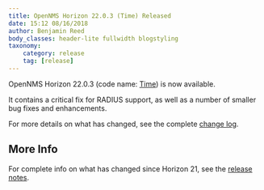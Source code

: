 ```yaml
---
title: OpenNMS Horizon 22.0.3 (Time) Released
date: 15:12 08/16/2018
author: Benjamin Reed
body_classes: header-lite fullwidth blogstyling
taxonomy:
    category: release
    tag: [release]
---
```


OpenNMS Horizon 22.0.3 (code name: [Time](http://marvelcinematicuniverse.wikia.com/wiki/Time_Stone)) is now available.

It contains a critical fix for RADIUS support, as well as a number of smaller bug fixes and enhancements. 

For more details on what has changed, see the complete [change log](http://docs.opennms.org/opennms/releases/22.0.3/releasenotes/#releasenotes-changelog-22.0.3).

More Info
---------

For complete info on what has changed since Horizon 21, see the [release notes](https://docs.opennms.org/opennms/releases/22.0.3/releasenotes/releasenotes.html).
